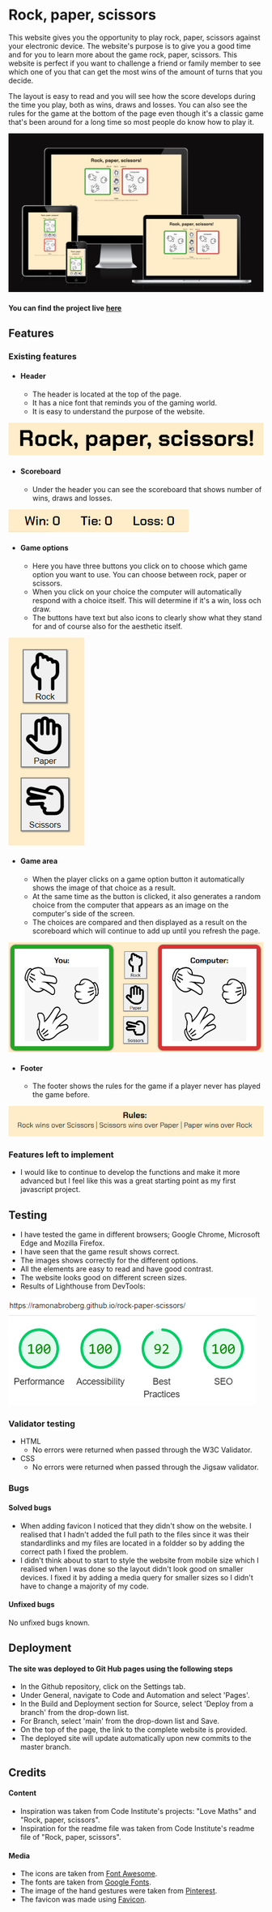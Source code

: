 # Rock, paper, scissors

This website gives you the opportunity to play rock, paper, scissors against your electronic device. The website's purpose is to give you a good time and for you to learn more about the game rock, paper, scissors. This website is perfect if you want to challenge a friend or family member to see which one of you that can get the most wins of the amount of turns that you decide.

The layout is easy to read and you will see how the score develops during the time you play, both as wins, draws and losses.  You can also see the rules for the game at the bottom of the page even though it's a classic game that's been around for a long time so most people do know how to play it.

![Image showing responsiveness](assets/readme/responsive.png)

#### You can find the project live [here](https://ramonabroberg.github.io/rock-paper-scissors/)

## Features

### Existing features

- #### Header
  
  - The header is located at the top of the page.
  - It has a nice font that reminds you of the gaming world.
  - It is easy to understand the purpose of the website.

![Image of header](assets/readme/header.png)

- #### Scoreboard
  
  - Under the header you can see the scoreboard that shows number of wins, draws and losses.

![Image of scoreboard](assets/readme/scoreboard.png)

- #### Game options
  
  - Here you have three buttons you click on to choose which game option you want to use. You can choose between rock, paper or scissors.
  - When you click on your choice the computer will automatically respond with a choice itself. This will determine if it's a win, loss och draw.
  - The buttons have text but also icons to clearly show what they stand for and of course also for the aesthetic itself.

![Image of game options](assets/readme/game-options.png)

- #### Game area
  
  - When the player clicks on a game option button it automatically shows the image of that choice as a result.
  - At the same time as the button is clicked, it also generates a random choice from the computer that appears as an image on the computer's side of the screen.
  - The choices are compared and then displayed as a result on the scoreboard which will continue to add up until you refresh the page.

![Image of game area](assets/readme/game-area.png)
  
- #### Footer
  
  - The footer shows the rules for the game if a player never has played the game before.

![Image of footer](assets/readme/footer.png)

### Features left to implement

- I would like to continue to develop the functions and make it more advanced but I feel like this was a great starting point as my first javascript project.

## Testing

- I have tested the game in different browsers; Google Chrome, Microsoft Edge and Mozilla Firefox.
- I have seen that the game result shows correct.
- The images shows correctly for the different options.
- All the elements are easy to read and have good contrast.
- The website looks good on different screen sizes.
- Results of Lighthouse from DevTools:

![Image of Lighthouse result from DevTools](assets/readme/lighthouse.png)

### Validator testing

- HTML
  - No errors were returned when passed through the W3C Validator.
- CSS
  - No errors were returned when passed through the Jigsaw validator.

### Bugs

#### Solved bugs

- When adding favicon I noticed that they didn't show on the website. I realised that I hadn't added the full path to the files since it was their standardlinks and my files are located in a foldder so by adding the correct path I fixed the problem.
- I didn't think about to start to style the website from mobile size which I realised when I was done so the layout didn't look good on smaller devices. I fixed it by adding a media query for smaller sizes so I didn't have to change a majority of my code.

#### Unfixed bugs

No unfixed bugs known.

## Deployment

#### The site was deployed to Git Hub pages using the following steps

- In the Github repository, click on the Settings tab.
- Under General, navigate to Code and Automation and select 'Pages'.
- In the Build and Deployment section for Source, select 'Deploy from a branch' from the drop-down list.
- For Branch, select 'main' from the drop-down list and Save.
- On the top of the page, the link to the complete website is provided.
- The deployed site will update automatically upon new commits to the master branch.

## Credits

#### Content

- Inspiration was taken from Code Institute's projects: "Love Maths" and "Rock, paper, scissors".
- Inspiration for the readme file was taken from Code Institute's readme file of "Rock, paper, scissors".

#### Media

- The icons are taken from [Font Awesome](https://fontawesome.com/).
- The fonts are taken from [Google Fonts](https://fonts.google.com/).
- The image of the hand gestures were taken from [Pinterest](https://www.pinterest.se/pin/747879081845727421/).
- The favicon was made using [Favicon](<https://favicon.io/>).
  